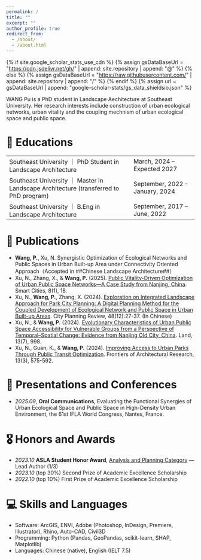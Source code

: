 ```yaml
---
permalink: /
title: ""
excerpt: ""
author_profile: true
redirect_from: 
  - /about/
  - /about.html
---
```


{% if site.google_scholar_stats_use_cdn %}
{% assign gsDataBaseUrl = "https://cdn.jsdelivr.net/gh/" | append: site.repository | append: "@" %}
{% else %}
{% assign gsDataBaseUrl = "https://raw.githubusercontent.com/" | append: site.repository | append: "/" %}
{% endif %}
{% assign url = gsDataBaseUrl | append: "google-scholar-stats/gs_data_shieldsio.json" %}

<span class='anchor' id='about-me'></span>



WANG Pu is a PhD student in Landscape Aechitecture at Southeast University. Her research interests include construction of urban ecological networks, urban vitality and the coupling mechnism of urban ecological space and public space.



# 📖 Educations
<table class="edu-table">
  <tr>
    <td>Southeast University ｜ PhD Student in Landscape Architecture</td>
    <td class="edu-right">March, 2024 – Expected 2027</td>
  </tr>
  <tr>
    <td>Southeast University ｜ Master in Landscape Architecture (transferred to PhD program)</td>
    <td class="edu-right">September, 2022 – January, 2024</td>
  </tr>
  <tr>
    <td>Southeast University ｜ B.Eng in Landscape Architecture</td>
    <td class="edu-right">September, 2017 – June, 2022</td>
  </tr>
</table>


# 📝 Publications 
- **Wang, P.**, Xu, N. Synergistic Optimization of Ecological Networks and Public Spaces in Urban Built-up Area under Connectivity Oriented Approach（Accepted in ##Chinese Landscape Architecture##）
- Xu, N., Zhang, X., & **Wang, P.** (2025). [Public Vitality-Driven Optimization of Urban Public Space Networks—A Case Study from Nanjing, China](https://doi.org/10.3390/smartcities8010018). Smart Cities, 8(1), 18. 
- Xu, N., **Wang, P.**, Zhang, X. (2024). [Exploration on Integrated Landscape Approach for Park City Planning: A Digital Planning Method for the Coupled Development of Ecological Network and Public Space in Urban Built-up Areas](). City Planning Review, 48(12):27-37. (In Chinese)
- Xu, N., & **Wang, P.** (2024). [Evolutionary Characteristics of Urban Public Space Accessibility for Vulnerable Groups from a Perspective of Temporal–Spatial Change: Evidence from Nanjing Old City, China](https://doi.org/10.3390/land13070998). Land, 13(7), 998.
- Xu, N., Guan, K., & **Wang, P.** (2024). [Improving Access to Urban Parks Through Public Transit Optimization](https://doi.org/10.1016/j.foar.2023.12.011). Frontiers of Architectural Research, 13(3), 575-592.


# 💬 Presentations and Conferences
- *2025.09*,  **Oral Communications**, Evaluating the Functional Synergies of Urban Ecological Space and Public Space in High-Density Urban Environment, the 61st IFLA World Congress, Nantes, France. 


# 🎖 Honors and Awards
- *2023.10*  **ASLA Student Honor Award**, [Analysis and Planning Category](https://www.asla.org/2023studentawards/8324.html) — Lead Author (1/3)
- *2023.10*  (top 30%) Second Prize of Academic Excellence Scholarship
- *2022.10*  (top 10%) First Prize of Academic Excellence Scholarship


# 💻 Skills and Languages
- Software: ArcGIS, ENVI, Adobe (Photoshop, InDesign, Premiere, Illustrator), Rhino, Auto-CAD, Civil3D
- Programming: Python (Pandas, GeoPandas, scikit-learn, SHAP, Matplotlib)
- Languages: Chinese (native), English (IELT 7.5)

